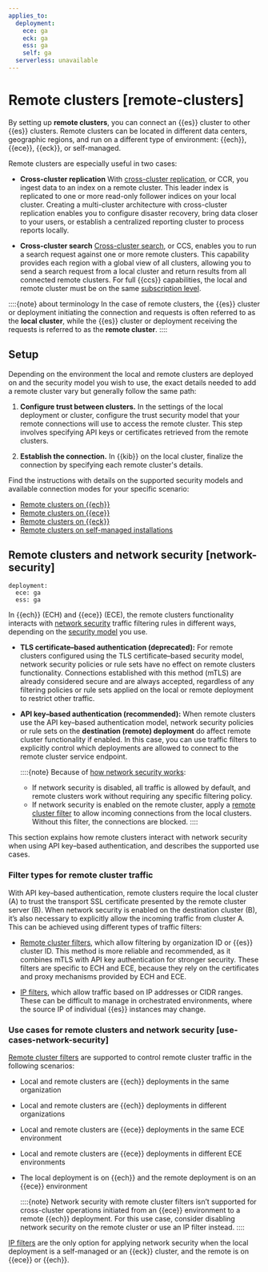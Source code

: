 ```yaml
---
applies_to:
  deployment:
    ece: ga
    eck: ga
    ess: ga
    self: ga
  serverless: unavailable
---
```


# Remote clusters [remote-clusters]

By setting up **remote clusters**, you can connect an {{es}} cluster to other {{es}} clusters. Remote clusters can be located in different data centers, geographic regions, and run on a different type of environment: {{ech}}, {{ece}}, {{eck}}, or self-managed.

Remote clusters are especially useful in two cases:

- **Cross-cluster replication**
  With [cross-cluster replication](/deploy-manage/tools/cross-cluster-replication.md), or CCR, you ingest data to an index on a remote cluster. This leader index is replicated to one or more read-only follower indices on your local cluster. Creating a multi-cluster architecture with cross-cluster replication enables you to configure disaster recovery, bring data closer to your users, or establish a centralized reporting cluster to process reports locally.

- **Cross-cluster search**
  [Cross-cluster search](/solutions/search/cross-cluster-search.md), or CCS, enables you to run a search request against one or more remote clusters. This capability provides each region with a global view of all clusters, allowing you to send a search request from a local cluster and return results from all connected remote clusters. For full {{ccs}} capabilities, the local and remote cluster must be on the same [subscription level](https://www.elastic.co/subscriptions).

::::{note} about terminology
In the case of remote clusters, the {{es}} cluster or deployment initiating the connection and requests is often referred to as the **local cluster**, while the {{es}} cluster or deployment receiving the requests is referred to as the **remote cluster**.
::::

## Setup

Depending on the environment the local and remote clusters are deployed on and the security model you wish to use, the exact details needed to add a remote cluster vary but generally follow the same path:

1. **Configure trust between clusters.** In the settings of the local deployment or cluster, configure the trust security model that your remote connections will use to access the remote cluster. This step involves specifying API keys or certificates retrieved from the remote clusters.

2. **Establish the connection.** In {{kib}} on the local cluster, finalize the connection by specifying each remote cluster's details.

Find the instructions with details on the supported security models and available connection modes for your specific scenario:

- [Remote clusters on {{ech}}](remote-clusters/ec-enable-ccs.md)
- [Remote clusters on {{ece}}](remote-clusters/ece-enable-ccs.md)
- [Remote clusters on {{eck}}](remote-clusters/eck-remote-clusters.md)
- [Remote clusters on self-managed installations](remote-clusters/remote-clusters-self-managed.md)

## Remote clusters and network security [network-security]
```{applies_to}
deployment:
  ece: ga
  ess: ga
```

In {{ech}} (ECH) and {{ece}} (ECE), the remote clusters functionality interacts with [network security](/deploy-manage/security/network-security.md) traffic filtering rules in different ways, depending on the [security model](/deploy-manage/remote-clusters/remote-clusters-self-managed.md#remote-clusters-security-models) you use.

* **TLS certificate–based authentication (deprecated):**
  For remote clusters configured using the TLS certificate–based security model, network security policies or rule sets have no effect on remote clusters functionality. Connections established with this method (mTLS) are already considered secure and are always accepted, regardless of any filtering policies or rule sets applied on the local or remote deployment to restrict other traffic.

* **API key–based authentication (recommended):**
  When remote clusters use the API key–based authentication model, network security policies or rule sets on the **destination (remote) deployment** do affect remote cluster functionality if enabled. In this case, you can use traffic filters to explicitly control which deployments are allowed to connect to the remote cluster service endpoint.

  ::::{note}
  Because of [how network security works](/deploy-manage/security/network-security.md#how-network-security-works):
    * If network security is disabled, all traffic is allowed by default, and remote clusters work without requiring any specific filtering policy.
    * If network security is enabled on the remote cluster, apply a [remote cluster filter](/deploy-manage/security/remote-cluster-filtering.md#create-remote-cluster-filter) to allow incoming connections from the local clusters. Without this filter, the connections are blocked.
  ::::

This section explains how remote clusters interact with network security when using API key–based authentication, and describes the supported use cases.

### Filter types for remote cluster traffic

With API key–based authentication, remote clusters require the local cluster (A) to trust the transport SSL certificate presented by the remote cluster server (B). When network security is enabled on the destination cluster (B), it’s also necessary to explicitly allow the incoming traffic from cluster A. This can be achieved using different types of traffic filters:

* [Remote cluster filters](/deploy-manage/security/remote-cluster-filtering.md), which allow filtering by organization ID or {{es}} cluster ID. This method is more reliable and recommended, as it combines mTLS with API key authentication for stronger security. These filters are specific to ECH and ECE, because they rely on the certificates and proxy mechanisms provided by ECH and ECE.

* [IP filters](/deploy-manage/security/ip-filtering.md), which allow traffic based on IP addresses or CIDR ranges. These can be difficult to manage in orchestrated environments, where the source IP of individual {{es}} instances may change.

### Use cases for remote clusters and network security [use-cases-network-security]

[Remote cluster filters](/deploy-manage/security/remote-cluster-filtering.md) are supported to control remote cluster traffic in the following scenarios:
  * Local and remote clusters are {{ech}} deployments in the same organization
  * Local and remote clusters are {{ech}} deployments in different organizations 
  * Local and remote clusters are {{ece}} deployments in the same ECE environment
  * Local and remote clusters are {{ece}} deployments in different ECE environments
  * The local deployment is on {{ech}} and the remote deployment is on an {{ece}} environment

    ::::{note}
    Network security with remote cluster filters isn’t supported for cross-cluster operations initiated from an {{ece}} environment to a remote {{ech}} deployment. For this use case, consider disabling network security on the remote cluster or use an IP filter instead.
    ::::

[IP filters](/deploy-manage/security/ip-filtering.md) are the only option for applying network security when the local deployment is a self-managed or an {{eck}} cluster, and the remote is on {{ece}} or {{ech}}.
